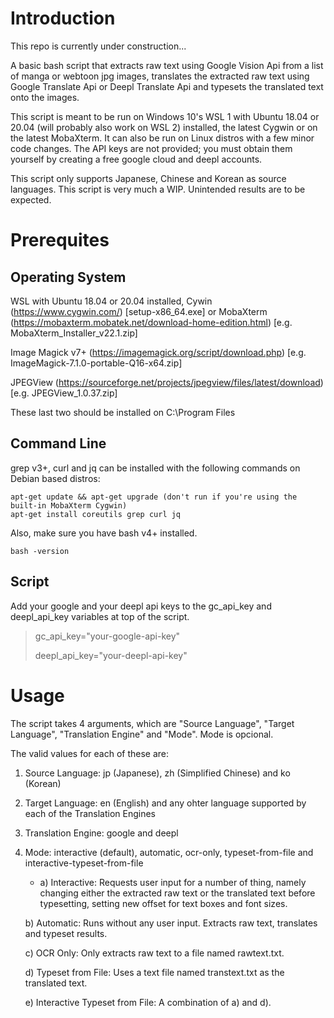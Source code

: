 # Introduction

This repo is currently under construction...

A basic bash script that extracts raw text using Google Vision Api from a list of manga or webtoon jpg images, translates the extracted raw text using Google Translate Api or Deepl Translate Api and typesets the translated text onto the images. 

This script is meant to be run on Windows 10's WSL 1 with Ubuntu 18.04 or 20.04 (will probably also work on WSL 2) installed, the latest Cygwin or on the latest MobaXterm. It can also be run on Linux distros with a few minor code changes. The API keys are not provided; you must obtain them yourself by creating a free google cloud and deepl accounts.

This script only supports Japanese, Chinese and Korean as source languages. This script is very much a WIP. Unintended results are to be expected.

# Prerequites

## Operating System

WSL with Ubuntu 18.04 or 20.04 installed, Cywin (https://www.cygwin.com/) [setup-x86_64.exe] or MobaXterm (https://mobaxterm.mobatek.net/download-home-edition.html) [e.g. MobaXterm_Installer_v22.1.zip]

Image Magick v7+ (https://imagemagick.org/script/download.php) [e.g. ImageMagick-7.1.0-portable-Q16-x64.zip]

JPEGView (https://sourceforge.net/projects/jpegview/files/latest/download) [e.g. JPEGView_1.0.37.zip]

These last two should be installed on C:\Program Files

## Command Line

grep v3+, curl and jq can be installed with the following commands on Debian based distros:

```
apt-get update && apt-get upgrade (don't run if you're using the built-in MobaXterm Cygwin)
apt-get install coreutils grep curl jq
```

Also, make sure you have bash v4+ installed.

```
bash -version
```

## Script

Add your google and your deepl api keys to the gc_api_key and deepl_api_key variables at top of the script. 

>gc_api_key="your-google-api-key"
>
>deepl_api_key="your-deepl-api-key"

# Usage

The script takes 4 arguments, which are "Source Language", "Target Language", "Translation Engine" and "Mode". Mode is opcional. 

The valid values for each of these are:

1. Source Language: jp (Japanese), zh (Simplified Chinese) and ko (Korean)
    
2. Target Language: en (English) and any ohter language supported by each of the Translation Engines
    
3. Translation Engine: google and deepl
    
4. Mode: interactive (default), automatic, ocr-only, typeset-from-file and interactive-typeset-from-file
    
   - a) Interactive: Requests user input for a number of thing, namely changing either the extracted raw text or the translated text before typesetting, setting new offset for text boxes and font sizes. 
        
    b) Automatic: Runs without any user input. Extracts raw text, translates and typeset results.
        
    c) OCR Only: Only extracts raw text to a file named rawtext.txt.
        
    d) Typeset from File: Uses a text file named transtext.txt as the translated text.
        
    e) Interactive Typeset from File: A combination of a) and d).
